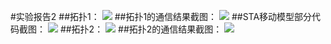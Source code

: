 #实验报告2
##拓扑1：
![](http://ww2.sinaimg.cn/mw690/aad0b32agw1f51uifne1kj20cr04aq32.jpg)
##拓扑1的通信结果截图：
![](http://ww2.sinaimg.cn/mw690/aad0b32agw1f51ulgtboxj20j60brahm.jpg)
##STA移动模型部分代码截图：
![](http://ww1.sinaimg.cn/mw690/aad0b32agw1f51un1tu6xj20ez01iq36.jpg)
##拓扑2：
![](http://ww4.sinaimg.cn/mw690/aad0b32agw1f51up6zc07j20cn04a74e.jpg)
##拓扑2的通信结果截图：
![](http://ww2.sinaimg.cn/mw690/aad0b32agw1f51upp02i9j20jd0fa11o.jpg)